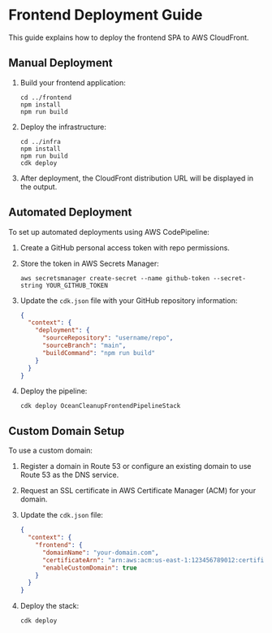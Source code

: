 # Frontend Deployment Guide

This guide explains how to deploy the frontend SPA to AWS CloudFront.

## Manual Deployment

1. Build your frontend application:
   ```
   cd ../frontend
   npm install
   npm run build
   ```

2. Deploy the infrastructure:
   ```
   cd ../infra
   npm install
   npm run build
   cdk deploy
   ```

3. After deployment, the CloudFront distribution URL will be displayed in the output.

## Automated Deployment

To set up automated deployments using AWS CodePipeline:

1. Create a GitHub personal access token with repo permissions.

2. Store the token in AWS Secrets Manager:
   ```
   aws secretsmanager create-secret --name github-token --secret-string YOUR_GITHUB_TOKEN
   ```

3. Update the `cdk.json` file with your GitHub repository information:
   ```json
   {
     "context": {
       "deployment": {
         "sourceRepository": "username/repo",
         "sourceBranch": "main",
         "buildCommand": "npm run build"
       }
     }
   }
   ```

4. Deploy the pipeline:
   ```
   cdk deploy OceanCleanupFrontendPipelineStack
   ```

## Custom Domain Setup

To use a custom domain:

1. Register a domain in Route 53 or configure an existing domain to use Route 53 as the DNS service.

2. Request an SSL certificate in AWS Certificate Manager (ACM) for your domain.

3. Update the `cdk.json` file:
   ```json
   {
     "context": {
       "frontend": {
         "domainName": "your-domain.com",
         "certificateArn": "arn:aws:acm:us-east-1:123456789012:certificate/uuid",
         "enableCustomDomain": true
       }
     }
   }
   ```

4. Deploy the stack:
   ```
   cdk deploy
   ```